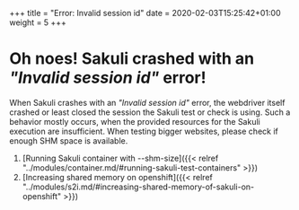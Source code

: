 +++
title = "Error: Invalid session id"
date =  2020-02-03T15:25:42+01:00
weight = 5
+++

# Oh noes! Sakuli crashed with an _"Invalid session id"_ error!
When Sakuli crashes with an _"Invalid session id"_ error, the webdriver itself crashed or least closed the session
the Sakuli test or check is using. Such a behavior mostly occurs, when the provided resources for the Sakuli execution
are insufficient. When testing bigger websites, please check if enough SHM space is available.

1. [Running Sakuli container with --shm-size]({{< relref "../modules/container.md/#running-sakuli-test-containers" >}})
2. [Increasing shared memory on openshift]({{< relref "../modules/s2i.md/#increasing-shared-memory-of-sakuli-on-openshift" >}})